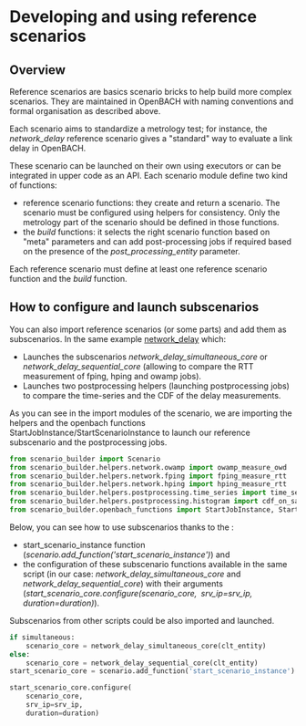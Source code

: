 # Developing and using reference scenarios

## Overview

Reference scenarios are basics scenario bricks to help build more
complex scenarios. They are maintained in OpenBACH with naming
conventions and formal organisation as described above.

Each scenario aims to standardize a metrology test; for instance, the
*network_delay* reference scenario gives a "standard" way to evaluate
a link delay in OpenBACH.

These scenario can be launched on their own using executors or can be
integrated in upper code as an API. Each scenario module define two kind
of functions:

- reference scenario functions: they create and return a scenario. The scenario must be configured using helpers for consistency. Only the metrology part of the scenario should be defined in those functions.
- the *build* functions: it selects the right scenario function based on "meta" parameters and can add post-processing jobs if required based on the presence of the *post_processing_entity* parameter.

Each reference scenario must define at least one reference scenario
function and the *build* function.

## How to configure and launch subscenarios

You can also import reference scenarios (or some parts) and add them as
subscenarios. In the same example [
network\_delay](https://forge.net4sat.org/openbach/openbach-extra/blob/master/apis/scenario_builder/scenarios/network_delay.py "wikilink")
which:

- Launches the subscenarios *network_delay_simultaneous_core* or *network_delay_sequential_core* (allowing to compare the RTT measurement of fping, hping and owamp jobs).
- Launches two postprocessing helpers (launching postprocessing jobs) to compare the time-series and the CDF of the delay measurements.

As you can see in the import modules of the scenario, we are importing
the helpers and the openbach functions
StartJobInstance/StartScenarioInstance to launch our reference
subscenario and the postprocessing jobs.

```python 
from scenario_builder import Scenario
from scenario_builder.helpers.network.owamp import owamp_measure_owd
from scenario_builder.helpers.network.fping import fping_measure_rtt
from scenario_builder.helpers.network.hping import hping_measure_rtt
from scenario_builder.helpers.postprocessing.time_series import time_series_on_same_graph
from scenario_builder.helpers.postprocessing.histogram import cdf_on_same_graph, pdf_on_same_graph
from scenario_builder.openbach_functions import StartJobInstance, StartScenarioInstance
```

Below, you can see how to use subscenarios thanks to the :

- start_scenario_instance function (*scenario.add_function('start_scenario_instance')*) and 
- the configuration of these subscenario functions available in the same script (in our case: *network_delay_simultaneous_core* and *network_delay_sequential_core*) with their arguments (*start_scenario_core.configure(scenario_core,`` ``srv_ip=srv_ip,`` ``duration=duration)*). 

Subscenarios from other scripts could be also imported and launched.

```python
if simultaneous:
	scenario_core = network_delay_simultaneous_core(clt_entity)
else:
	scenario_core = network_delay_sequential_core(clt_entity)
start_scenario_core = scenario.add_function('start_scenario_instance')

start_scenario_core.configure(
	scenario_core,
	srv_ip=srv_ip,
	duration=duration)
```
